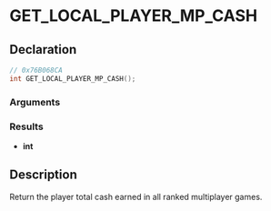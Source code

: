 # GET_LOCAL_PLAYER_MP_CASH

## Declaration
```cpp
// 0x76B068CA
int GET_LOCAL_PLAYER_MP_CASH();
```

### Arguments

### Results
- **int**

## Description
Return the player total cash earned in all ranked multiplayer games.